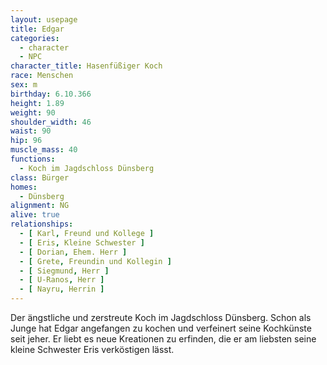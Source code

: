 ```yaml
---
layout: usepage
title: Edgar
categories:
  - character
  - NPC
character_title: Hasenfüßiger Koch
race: Menschen
sex: m
birthday: 6.10.366
height: 1.89
weight: 90
shoulder_width: 46
waist: 90
hip: 96
muscle_mass: 40
functions:
  - Koch im Jagdschloss Dünsberg
class: Bürger
homes:
  - Dünsberg
alignment: NG
alive: true
relationships:
  - [ Karl, Freund und Kollege ]
  - [ Eris, Kleine Schwester ]
  - [ Dorian, Ehem. Herr ]
  - [ Grete, Freundin und Kollegin ]
  - [ Siegmund, Herr ]
  - [ U-Ranos, Herr ]
  - [ Nayru, Herrin ]
---
```


Der ängstliche und zerstreute Koch im Jagdschloss Dünsberg. Schon als Junge hat Edgar angefangen zu kochen und
verfeinert seine Kochkünste seit jeher. Er liebt es neue Kreationen zu erfinden, die er am liebsten seine kleine
Schwester Eris verköstigen lässt.

